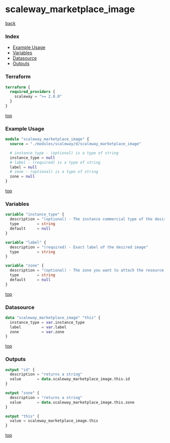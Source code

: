 # scaleway_marketplace_image

[back](../scaleway.md)

### Index

- [Example Usage](#example-usage)
- [Variables](#variables)
- [Datasource](#datasource)
- [Outputs](#outputs)

### Terraform

```terraform
terraform {
  required_providers {
    scaleway = ">= 2.0.0"
  }
}
```

[top](#index)

### Example Usage

```terraform
module "scaleway_marketplace_image" {
  source = "./modules/scaleway/d/scaleway_marketplace_image"

  # instance_type - (optional) is a type of string
  instance_type = null
  # label - (required) is a type of string
  label = null
  # zone - (optional) is a type of string
  zone = null
}
```

[top](#index)

### Variables

```terraform
variable "instance_type" {
  description = "(optional) - The instance commercial type of the desired image"
  type        = string
  default     = null
}

variable "label" {
  description = "(required) - Exact label of the desired image"
  type        = string
}

variable "zone" {
  description = "(optional) - The zone you want to attach the resource to"
  type        = string
  default     = null
}
```

[top](#index)

### Datasource

```terraform
data "scaleway_marketplace_image" "this" {
  instance_type = var.instance_type
  label         = var.label
  zone          = var.zone
}
```

[top](#index)

### Outputs

```terraform
output "id" {
  description = "returns a string"
  value       = data.scaleway_marketplace_image.this.id
}

output "zone" {
  description = "returns a string"
  value       = data.scaleway_marketplace_image.this.zone
}

output "this" {
  value = scaleway_marketplace_image.this
}
```

[top](#index)